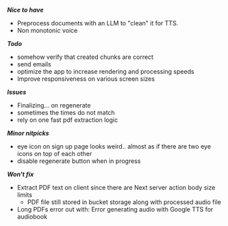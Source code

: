 ***Nice to have***
- Preprocess documents with an LLM to "clean" it for TTS.
- Non monotonic voice

***Todo***
- somehow verify that created chunks are correct
- send emails
- optimize the app to increase rendering and processing speeds
- Improve responsiveness on various screen sizes

**_Issues_**

- Finalizing... on regenerate
- sometimes the times do not match
- rely on one fast pdf extraction logic

***Minor nitpicks***
- eye icon on sign up page looks weird.. almost as if there are two eye icons on top of each other
- disable regenerate button when in progress

***Won't fix***
- Extract PDF text on client since there are Next server action body size limits
  - PDF file still stored in bucket storage along with processed audio file
- Long PDFs error out with: Error generating audio with Google TTS for audiobook